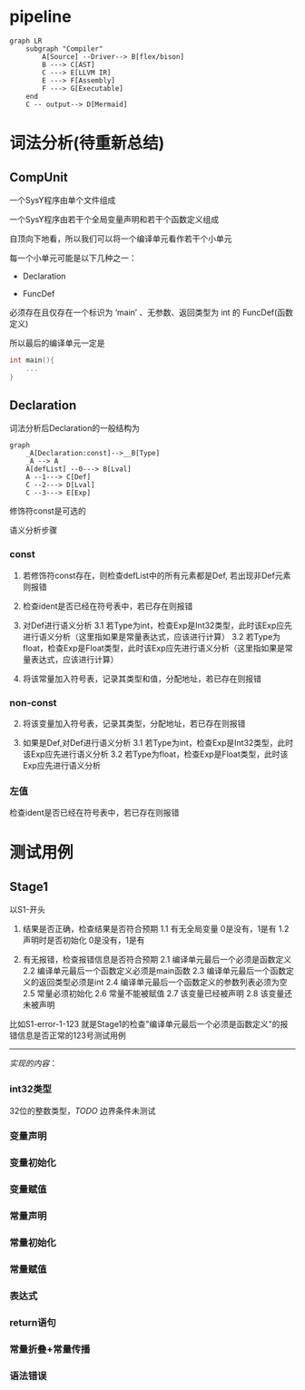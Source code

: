 # pipeline
```mermaid
graph LR
    subgraph "Compiler"
        A[Source] --Driver--> B[flex/bison]
        B ---> C[AST]
        C ---> E[LLVM IR]
        E ---> F[Assembly]
        F ---> G[Executable]
    end
    C -- output--> D[Mermaid]
```

# 词法分析(待重新总结)

## CompUnit

一个SysY程序由单个文件组成

一个SysY程序由若干个全局变量声明和若干个函数定义组成

自顶向下地看，所以我们可以将一个编译单元看作若干个小单元

每一个小单元可能是以下几种之一：

- Declaration

- FuncDef

必须存在且仅存在一个标识为 ‘main’ 、无参数、返回类型为 int 的 FuncDef(函数定义)

<!-- 语义分析 -->
所以最后的编译单元一定是
```c
int main(){
    ...
}
```

## Declaration

词法分析后Declaration的一般结构为

```mermaid
graph
    _A[Declaration:const]-->__B[Type]
    _A --> A
    A[defList] --0---> B[Lval]
    A --1---> C[Def]
    C --2---> D[Lval]
    C --3---> E[Exp]
```

修饰符const是可选的

语义分析步骤

### const

1. 若修饰符const存在，则检查defList中的所有元素都是Def, 若出现非Def元素则报错

2. 检查ident是否已经在符号表中，若已存在则报错

3. 对Def进行语义分析
3.1 若Type为int，检查Exp是Int32类型，此时该Exp应先进行语义分析（这里指如果是常量表达式，应该进行计算）
3.2 若Type为float，检查Exp是Float类型，此时该Exp应先进行语义分析（这里指如果是常量表达式，应该进行计算）

4. 将该常量加入符号表，记录其类型和值，分配地址，若已存在则报错

### non-const

2. 将该变量加入符号表，记录其类型，分配地址，若已存在则报错

3. 如果是Def,对Def进行语义分析
3.1 若Type为int，检查Exp是Int32类型，此时该Exp应先进行语义分析
3.2 若Type为float，检查Exp是Float类型，此时该Exp应先进行语义分析

### 左值

检查ident是否已经在符号表中，若已存在则报错



# 测试用例

## Stage1

以S1-开头

1. 结果是否正确，检查结果是否符合预期
1.1 有无全局变量 0是没有，1是有
1.2 声明时是否初始化 0是没有，1是有

2. 有无报错，检查报错信息是否符合预期
2.1 编译单元最后一个必须是函数定义
2.2 编译单元最后一个函数定义必须是main函数
2.3 编译单元最后一个函数定义的返回类型必须是int
2.4 编译单元最后一个函数定义的参数列表必须为空
2.5 常量必须初始化
2.6 常量不能被赋值
2.7 该变量已经被声明
2.8 该变量还未被声明

比如S1-error-1-123
就是Stage1的检查"编译单元最后一个必须是函数定义"的报错信息是否正常的123号测试用例


---

*实现的内容*：

### int32类型

32位的整数类型，*TODO* 边界条件未测试

### 变量声明

### 变量初始化

### 变量赋值

### 常量声明

### 常量初始化

### 常量赋值

### 表达式

### return语句

### 常量折叠+常量传播

### 语法错误
